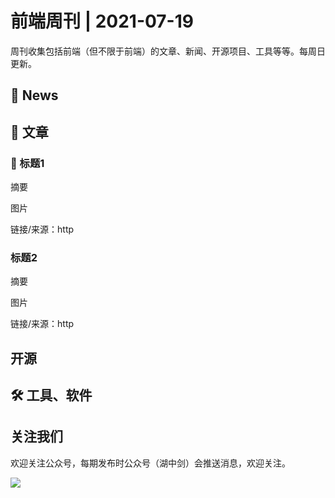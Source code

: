 # 前端周刊 | 2021-07-19

周刊收集包括前端（但不限于前端）的文章、新闻、开源项目、工具等等。每周日更新。

## 📰 News

## 📖 文章

### 🌟 标题1

摘要

图片

链接/来源：http

### 标题2

摘要

图片

链接/来源：http

## 开源

## 🛠 工具、软件

## 关注我们

欢迎关注公众号，每期发布时公众号（湖中剑）会推送消息，欢迎关注。

![](https://github.com/SwiftOldDriver/iOS-Weekly/blob/master/assets/qrcode_for_wechat.jpg?raw=true)
